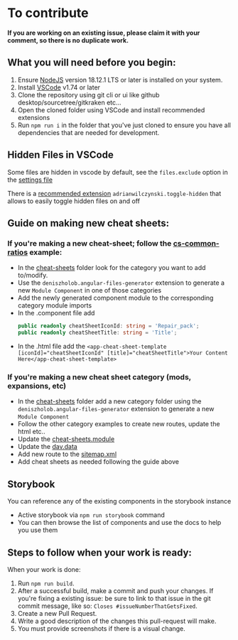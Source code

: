 # To contribute

**If you are working on an existing issue, please claim it with your comment, so there is no duplicate work.**

## What you will need before you begin:

1. Ensure [NodeJS](https://nodejs.org/) version 18.12.1 LTS or later is installed on your system.
2. Install [VSCode](https://code.visualstudio.com/) v1.74 or later
3. Clone the repository using git cli or ui like github desktop/sourcetree/gitkraken etc...
4. Open the cloned folder using VSCode and install recommended extensions
5. Run `npm run i` in the folder that you've just cloned to ensure you have all dependencies that are needed for development.

## Hidden Files in VSCode

Some files are hidden in vscode by default, see the `files.exclude` option in the [settings file](.vscode/settings.json)

There is a [recommended extension](.vscode/extensions.json) `adrianwilczynski.toggle-hidden` that allows to easily toggle hidden files on and off

## Guide on making new cheat sheets:

### If you're making a new cheat-sheet; follow the [cs-common-ratios](./src/app/cheat-sheets/game-base/cs-common-ratios/) example:

- In the [cheat-sheets](./src/app/cheat-sheets/) folder look for the category you want to add to/modify.
- Use the `deniszholob.angular-files-generator` extension to generate a new `Module Component` in one of those categories
- Add the newly generated component module to the corresponding category module imports
- In the .component file add
  ```ts
  public readonly cheatSheetIconId: string = 'Repair_pack';
  public readonly cheatSheetTitle: string = 'Title';
  ```
- In the .html file add the `<app-cheat-sheet-template [iconId]="cheatSheetIconId" [title]="cheatSheetTitle">Your Content Here</app-cheat-sheet-template>`

### If you're making a new cheat sheet category (mods, expansions, etc)

- In the [cheat-sheets](./src/app/cheat-sheets/) folder add a new category folder using the `deniszholob.angular-files-generator` extension to generate a new `Module Component`
- Follow the other category examples to create new routes, update the html etc..
- Update the [cheat-sheets.module](./src/app/cheat-sheets/cheat-sheets.module.ts)
- Update the [dav.data](./src/app/layout/nav/nav.data.ts)
- Add new route to the [sitemap.xml](./src/sitemap.xml)
- Add cheat sheets as needed following the guide above

## Storybook

You can reference any of the existing components in the storybook instance

- Active storybook via `npm run storybook` command
- You can then browse the list of components and use the docs to help you use them

## Steps to follow when your work is ready:

When your work is done:

1. Run `npm run build`.
2. After a successful build, make a commit and push your changes. If you're fixing a existing issue: be sure to link to that issue in the git commit message, like so: `Closes #issueNumberThatGetsFixed`.
3. Create a new Pull Request.
4. Write a good description of the changes this pull-request will make.
5. You must provide screenshots if there is a visual change.
